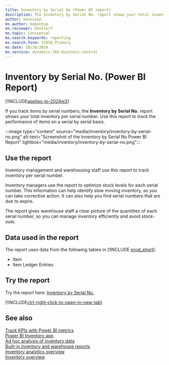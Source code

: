 ```yaml
---
title: Inventory by Serial No (Power BI report)
description: The Inventory by Serial No. report shows your total inventory broken down per serial number.
author: kennienp
ms.author: kepontop
ms.reviewer: bholtorf
ms.topic: conceptual
ms.search.keywords: reporting
ms.search.form: 37030_Primary
ms.date: 10/28/2024
ms.service: dynamics-365-business-central
---
```


# Inventory by Serial No. (Power BI Report)

[!INCLUDE[applies-to-2024w2](includes/applies-to-2024w2.md)]

If you track items by serial numbers, the **Inventory by Serial No.** report shows your total inventory per serial number. Use this report to track the performance of items on a serial by serial basis.

:::image type="content" source="media/inventory/inventory-by-serial-no.png" alt-text="Screenshot of the Inventory by Serial No Power BI Report" lightbox="media/inventory/inventory-by-serial-no.png":::

## Use the report

Inventory management and warehousing staff use this report to track inventory per serial number.

Inventory managers use the report to optimize stock levels for each serial number. This information can help identify slow moving inventory, so you can take corrective action. It can also help you find serial numbers that are due to expire.

The report gives warehouse staff a clear picture of the quantities of each serial number, so you can manage inventory efficiently and avoid stock-outs.

<!-- ## Key Performance Indicators (KPIs)

The *Inventory by Serial No.* report includes the following KPIs:

- [**Quantity**](####)
- [**Inventory (Quantity)**](####) 

Select the link for a key performance indicator to learn more about what it means, how the report calculates it, and what data was used in the calculations. 

[!INCLUDE[powerbi-tip-track-kpis](includes/powerbi-tip-track-kpis.md)] -->

## Data used in the report

The report uses data from the following tables in [!INCLUDE [prod_short](includes/prod_short.md)]:

- Item
- Item Ledger Entries

## Try the report

Try the report here: [Inventory by Serial No.](https://businesscentral.dynamics.com?page=37030)

[!INCLUDE[ctrl-right-click-to-open-in-new-tab](includes/ctrl-right-click-to-open-in-new-tab.md)]

## See also

[Track KPIs with Power BI metrics](track-kpis-with-power-bi-metrics.md)  
[Power BI Inventory app](inventory-powerbi-app.md)  
[Ad hoc analysis of inventory data](ad-hoc-analysis-inventory.md)  
[Built-in inventory and warehouse reports](inventory-WMS-reports.md)  
[Inventory analytics overview](inventory-analytics-overview.md)  
[Inventory overview](inventory-manage-inventory.md)